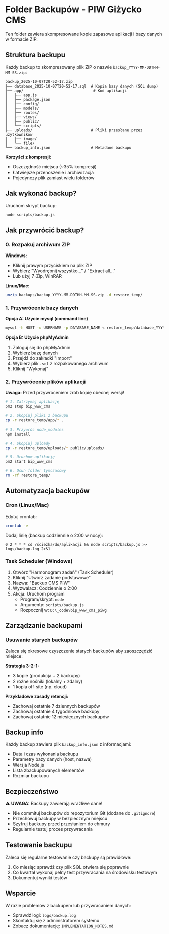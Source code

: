 # Folder Backupów - PIW Giżycko CMS

Ten folder zawiera skompresowane kopie zapasowe aplikacji i bazy danych w formacie ZIP.

## Struktura backupu

Każdy backup to skompresowany plik ZIP o nazwie `backup_YYYY-MM-DDTHH-MM-SS.zip`:

```
backup_2025-10-07T20-52-17.zip
├── database_2025-10-07T20-52-17.sql  # Kopia bazy danych (SQL dump)
├── app/                               # Kod aplikacji
│   ├── app.js
│   ├── package.json
│   ├── config/
│   ├── models/
│   ├── routes/
│   ├── views/
│   ├── public/
│   └── scripts/
├── uploads/                          # Pliki przesłane przez użytkowników
│   ├── image/
│   └── file/
└── backup_info.json                  # Metadane backupu
```

**Korzyści z kompresji:**
- Oszczędność miejsca (~35% kompresji)
- Łatwiejsze przenoszenie i archiwizacja
- Pojedynczy plik zamiast wielu folderów

## Jak wykonać backup?

Uruchom skrypt backup:

```bash
node scripts/backup.js
```

## Jak przywrócić backup?

### 0. Rozpakuj archiwum ZIP

**Windows:**
- Kliknij prawym przyciskiem na plik ZIP
- Wybierz "Wyodrębnij wszystko..." / "Extract all..."
- Lub użyj 7-Zip, WinRAR

**Linux/Mac:**
```bash
unzip backups/backup_YYYY-MM-DDTHH-MM-SS.zip -d restore_temp/
```

### 1. Przywrócenie bazy danych

**Opcja A: Użycie mysql (command line)**
```bash
mysql -h HOST -u USERNAME -p DATABASE_NAME < restore_temp/database_YYYY-MM-DDTHH-MM-SS.sql
```

**Opcja B: Użycie phpMyAdmin**
1. Zaloguj się do phpMyAdmin
2. Wybierz bazę danych
3. Przejdź do zakładki "Import"
4. Wybierz plik `.sql` z rozpakowanego archiwum
5. Kliknij "Wykonaj"

### 2. Przywrócenie plików aplikacji

**Uwaga:** Przed przywróceniem zrób kopię obecnej wersji!

```bash
# 1. Zatrzymaj aplikację
pm2 stop bip_www_cms

# 2. Skopiuj pliki z backupu
cp -r restore_temp/app/* .

# 3. Przywróć node_modules
npm install

# 4. Skopiuj uploady
cp -r restore_temp/uploads/* public/uploads/

# 5. Uruchom aplikację
pm2 start bip_www_cms

# 6. Usuń folder tymczasowy
rm -rf restore_temp/
```

## Automatyzacja backupów

### Cron (Linux/Mac)

Edytuj crontab:
```bash
crontab -e
```

Dodaj linię (backup codziennie o 2:00 w nocy):
```
0 2 * * * cd /ścieżka/do/aplikacji && node scripts/backup.js >> logs/backup.log 2>&1
```

### Task Scheduler (Windows)

1. Otwórz "Harmonogram zadań" (Task Scheduler)
2. Kliknij "Utwórz zadanie podstawowe"
3. Nazwa: "Backup CMS PIW"
4. Wyzwalacz: Codziennie o 2:00
5. Akcja: Uruchom program
   - Program/skrypt: `node`
   - Argumenty: `scripts/backup.js`
   - Rozpocznij w: `D:\_code\bip_www_cms_piwg`

## Zarządzanie backupami

### Usuwanie starych backupów

Zaleca się okresowe czyszczenie starych backupów aby zaoszczędzić miejsce:

**Strategia 3-2-1:**
- 3 kopie (produkcja + 2 backupy)
- 2 różne nośniki (lokalny + zdalny)
- 1 kopia off-site (np. cloud)

**Przykładowe zasady retencji:**
- Zachowaj ostatnie 7 dziennych backupów
- Zachowaj ostatnie 4 tygodniowe backupy
- Zachowaj ostatnie 12 miesięcznych backupów

## Backup info

Każdy backup zawiera plik `backup_info.json` z informacjami:
- Data i czas wykonania backupu
- Parametry bazy danych (host, nazwa)
- Wersja Node.js
- Lista zbackupowanych elementów
- Rozmiar backupu

## Bezpieczeństwo

⚠️ **UWAGA:** Backupy zawierają wrażliwe dane!

- Nie commituj backupów do repozytorium Git (dodane do `.gitignore`)
- Przechowuj backupy w bezpiecznym miejscu
- Szyfruj backupy przed przesłaniem do chmury
- Regularnie testuj proces przywracania

## Testowanie backupu

Zaleca się regularne testowanie czy backupy są prawidłowe:

1. Co miesiąc sprawdź czy plik SQL otwiera się poprawnie
2. Co kwartał wykonaj pełny test przywracania na środowisku testowym
3. Dokumentuj wyniki testów

## Wsparcie

W razie problemów z backupem lub przywracaniem danych:
- Sprawdź logi: `logs/backup.log`
- Skontaktuj się z administratorem systemu
- Zobacz dokumentację: `IMPLEMENTATION_NOTES.md`

